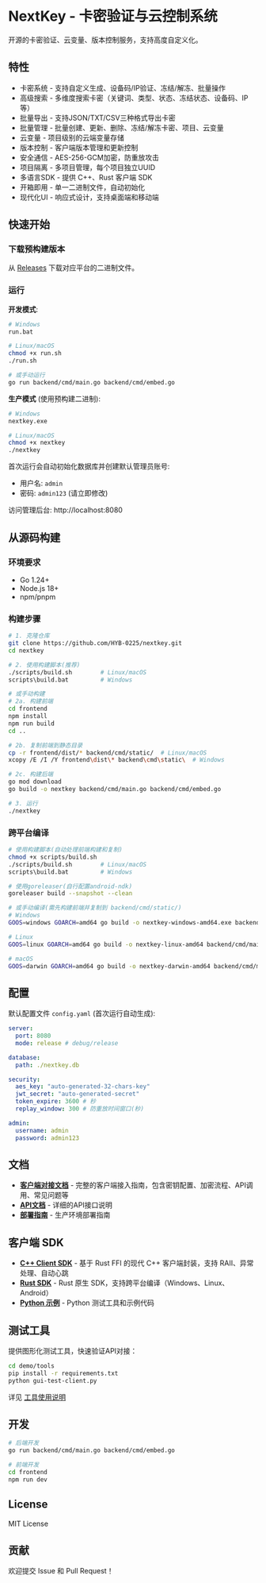 # NextKey - 卡密验证与云控制系统

开源的卡密验证、云变量、版本控制服务，支持高度自定义化。

## 特性

- 卡密系统 - 支持自定义生成、设备码/IP验证、冻结/解冻、批量操作
- 高级搜索 - 多维度搜索卡密（关键词、类型、状态、冻结状态、设备码、IP等）
- 批量导出 - 支持JSON/TXT/CSV三种格式导出卡密
- 批量管理 - 批量创建、更新、删除、冻结/解冻卡密、项目、云变量
- 云变量 - 项目级别的云端变量存储
- 版本控制 - 客户端版本管理和更新控制
- 安全通信 - AES-256-GCM加密，防重放攻击
- 项目隔离 - 多项目管理，每个项目独立UUID
- 多语言SDK - 提供 C++、Rust 客户端 SDK
- 开箱即用 - 单一二进制文件，自动初始化
- 现代化UI - 响应式设计，支持桌面端和移动端

## 快速开始

### 下载预构建版本

从 [Releases](https://github.com/HYB-0225/nextkey/releases) 下载对应平台的二进制文件。

### 运行

**开发模式**:
```bash
# Windows
run.bat

# Linux/macOS
chmod +x run.sh
./run.sh

# 或手动运行
go run backend/cmd/main.go backend/cmd/embed.go
```

**生产模式** (使用预构建二进制):
```bash
# Windows
nextkey.exe

# Linux/macOS
chmod +x nextkey
./nextkey
```

首次运行会自动初始化数据库并创建默认管理员账号:
- 用户名: `admin`
- 密码: `admin123` (请立即修改)

访问管理后台: http://localhost:8080

## 从源码构建

### 环境要求

- Go 1.24+
- Node.js 18+
- npm/pnpm

### 构建步骤

```bash
# 1. 克隆仓库
git clone https://github.com/HYB-0225/nextkey.git
cd nextkey

# 2. 使用构建脚本(推荐)
./scripts/build.sh        # Linux/macOS
scripts\build.bat         # Windows

# 或手动构建
# 2a. 构建前端
cd frontend
npm install
npm run build
cd ..

# 2b. 复制前端到静态目录
cp -r frontend/dist/* backend/cmd/static/  # Linux/macOS
xcopy /E /I /Y frontend\dist\* backend\cmd\static\  # Windows

# 2c. 构建后端
go mod download
go build -o nextkey backend/cmd/main.go backend/cmd/embed.go

# 3. 运行
./nextkey
```

### 跨平台编译

```bash
# 使用构建脚本(自动处理前端构建和复制)
chmod +x scripts/build.sh
./scripts/build.sh        # Linux/macOS
scripts\build.bat         # Windows

# 使用goreleaser(自行配置android-ndk)
goreleaser build --snapshot --clean

# 或手动编译(需先构建前端并复制到 backend/cmd/static/)
# Windows
GOOS=windows GOARCH=amd64 go build -o nextkey-windows-amd64.exe backend/cmd/main.go backend/cmd/embed.go

# Linux
GOOS=linux GOARCH=amd64 go build -o nextkey-linux-amd64 backend/cmd/main.go backend/cmd/embed.go

# macOS
GOOS=darwin GOARCH=amd64 go build -o nextkey-darwin-amd64 backend/cmd/main.go backend/cmd/embed.go
```

## 配置

默认配置文件 `config.yaml` (首次运行自动生成):

```yaml
server:
  port: 8080
  mode: release # debug/release

database:
  path: ./nextkey.db

security:
  aes_key: "auto-generated-32-chars-key"
  jwt_secret: "auto-generated-secret"
  token_expire: 3600 # 秒
  replay_window: 300 # 防重放时间窗口(秒)

admin:
  username: admin
  password: admin123
```

## 文档

- **[客户端对接文档](docs/CLIENT.md)** - 完整的客户端接入指南，包含密钥配置、加密流程、API调用、常见问题等
- **[API文档](docs/API.md)** - 详细的API接口说明
- **[部署指南](docs/DEPLOY.md)** - 生产环境部署指南

## 客户端 SDK

- **[C++ Client SDK](demo/cpp-client/README.md)** - 基于 Rust FFI 的现代 C++ 客户端封装，支持 RAII、异常处理、自动心跳
- **[Rust SDK](demo/rust-sdk/)** - Rust 原生 SDK，支持跨平台编译（Windows、Linux、Android）
- **[Python 示例](demo/tools/)** - Python 测试工具和示例代码

## 测试工具

提供图形化测试工具，快速验证API对接：

```bash
cd demo/tools
pip install -r requirements.txt
python gui-test-client.py
```

详见 [工具使用说明](demo/tools/README.md)

## 开发

```bash
# 后端开发
go run backend/cmd/main.go backend/cmd/embed.go

# 前端开发
cd frontend
npm run dev
```

## License

MIT License

## 贡献

欢迎提交 Issue 和 Pull Request！


